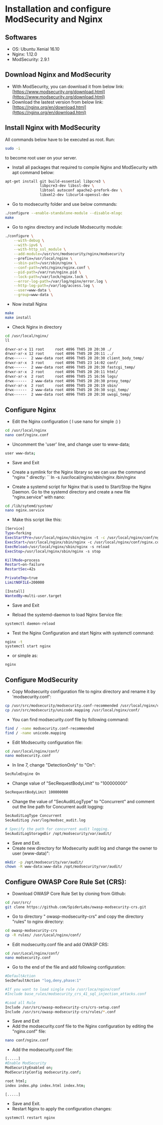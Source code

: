 Installation and configure ModSecurity and Nginx
===
Softwares
---
* OS: Ubuntu Xenial 16.10
* Nginx: 1.12.0
* ModSecurity: 2.9.1

Download Nginx and ModSecurity
---
* With ModSecurity, you can download it from below link:
    [https://www.modsecurity.org/download.html](https://www.modsecurity.org/download.html)
* Download the lastest version from below link:
    [https://nginx.org/en/download.html](https://nginx.org/en/download.html)

Install Nginx with ModSecurity
---
All commands below have to be executed as root. Run:
```sh
sudo -i
```
to become root user on your server.
* Install all packages that required to compile Nginx and ModSecurity with apt command below:
```sh
apt-get install git build-essential libpcre3 \
                libpcre3-dev libssl-dev \
                libtool autoconf apache2-prefork-dev \
                libxml2-dev libcurl4-openssl-dev
```
* Go to modsecurity folder and use below commands:
```sh
./configure --enable-standalone-module --disable-mlogc
make
```
* Go to nginx directory and include Modsecurity module:
``` sh
./configure \
    --with-debug \
    --with-ipv6 \
    --with-http_ssl_module \
    --add-module=/usr/src/modsecurity/nginx/modsecurity
    --prefix=/usr/local/nginx \
    --sbin-path=/usr/sbin/nginx \
    --conf-path=/etc/nginx/nginx.conf \
    --pid-path=/var/run/nginx.pid \
    --lock-path=/var/lock/nginx.lock \
    --error-log-path=/var/log/nginx/error.log \
    --http-log-path=/var/log/access.log \
    --user=www-data \
    --group=www-data \
```
* Now install Nginx
```sh
make
make install
```
* Check Nginx in directory
```sh
cd /usr/local/nginx/
ll
```
```sh
drwxr-xr-x 11 root     root 4096 Th05 20 20:30 ./
drwxr-xr-x 12 root     root 4096 Th05 20 20:11 ../
drwx------  2 www-data root 4096 Th05 20 20:30 client_body_temp/
drwxr-xr-x  3 root     root 4096 Th05 23 14:02 conf/
drwx------  2 www-data root 4096 Th05 20 20:30 fastcgi_temp/
drwxr-xr-x  2 root     root 4096 Th05 20 20:11 html/
drwxr-xr-x  2 root     root 4096 Th05 25 16:56 logs/
drwx------  2 www-data root 4096 Th05 20 20:30 proxy_temp/
drwxr-xr-x  2 root     root 4096 Th05 20 20:19 sbin/
drwx------  2 www-data root 4096 Th05 20 20:30 scgi_temp/
drwx------  2 www-data root 4096 Th05 20 20:30 uwsgi_temp/
```

Configure Nginx
---
* Edit the Nginx configuration ( I use nano for simple :) )
```sh
cd /usr/local/nginx
nano conf/nginx.conf
```
* Uncomment the 'user' line, and change user to www-data;
```sh
user www-data;
```
* Save and Exit

* Create a symlink for the Nginx library so we can use the command "nginx " directly:
`` ln -s /usr/local/nginx/sbin/nginx /bin/nginx
* Create a systemd script for Nginx that is used to Start/Stop the Nginx Daemon. Go to the systemd directory and create a new file "nginx.service" with nano:
```sh
cd /lib/sytemd/system/
nano nginx.service
```
* Make this script like this:
```sh
[Service]
Type=forking
ExecStartPre=/usr/local/nginx/sbin/nginx -t -c /usr/local/nginx/conf/nginx.conf
ExecStart=/usr/local/nginx/sbin/nginx -c /usr/local/nginx/conf/nginx.conf
ExecReload=/usr/local/nginx/sbin/nginx -s reload
ExecStop=/usr/local/nginx/sbin/nginx -s stop

KillMode=process
Restart=on-failure
RestartSec=42s

PrivateTmp=true
LimitNOFILE=200000

[Install]
WantedBy=multi-user.target
```
* Save and Exit

* Reload the systemd-daemon to load Nginx Service file:
```sh
systemctl daemon-reload
```
* Test the Nginx Configuration and start Nginx with systemctl command:
```sh
nginx -t
systemctl start nginx
```
* or simple as:
```sh
nginx
```

Configure ModSecurity
---
* Copy Modsecurity configuration file to nginx directory and rename it by 'modsecurity.conf':
```sh
cp /usr/src/modsecurity/modsecurity.conf-recommended /usr/local/nginx/conf/modsecurity.conf
cp /usr/src/modsecurity/unicode.mapping /usr/local/nginx/conf/
```
* You can find modsecurity.conf file by following command:
```sh
find / -name modsecurity.conf-recommended
find / -name unicode.mapping 
```

* Edit Modsecurity configuration file:
```sh
cd /usr/local/nginx/conf/
nano modsecurity.conf
```
* In line 7, change "DetectionOnly" to "On":
```sh
SecRuleEngine On
```
* Change value of "SecRequestBodyLimit" to "100000000"
```sh
SecRequestBodyLimit 100000000
```
* Change the value of "SecAuditLogType" to "Concurrent" and comment out the line path for Concurrent audit logging:
```sh
SecAuditLogType Concurrent
SecAuditLog /var/log/modsec_audit.log

# Specify the path for concurrent audit logging.
SecAuditLogStorageDir /opt/modsecurity/var/audit/
```
* Save and Exit.
* Create new directory for Modsecurity audit log and change the owner to user (www-data)":
```sh
mkdir -p /opt/modsecurity/var/audit/
chown -R www-data:www-data /opt/modsecurity/var/audit/
```
Configure OWASP Core Rule Set (CRS):
---
* Download OWASP Core Rule Set by cloning from Github:
```sh
cd /usr/src/
git clone https://github.com/SpiderLabs/owasp-modsecurity-crs.git
```
* Go to directory " owasp-modsecurity-crs" and copy the directory "rules" to nginx directory:
```sh
cd owasp-modsecurity-crs
cp -R rules/ /usr/Local/nginx/conf/
```
* Edit modsecurity.conf file and add OWASP CRS:
```sh
cd /usr/Local/nginx/conf/
nano modsecurity.conf
```
* Go to the end of the file and add following configuration:
```sh
#DefaultAction
SecDefaultAction "log,deny,phase:1"

#If you want to load single rule /usr/loca/nginx/conf
#Include base_rules/modsecurity_crs_41_sql_injection_attacks.conf

#Load all Rule
Include /usr/src/owasp-modsecurity-crs/crs-setup.conf
Include /usr/src/owasp-modsecurity-crs/rules/*.conf

```
* Save and Exit
* Add the modsecurity.conf file to the Nginx configuration by editing the "nginx.conf" file:
```sh
nano conf/nginx.conf
```
* Add the modsecurity.conf file:
```sh
[.....]
#Enable ModSecurity
ModSecurityEnabled on;
ModSecurityConfig modsecurity.conf;

root html;
index index.php index.html index.htm;

[.....]
```
* Save and Exit.
* Restart Nginx to apply the configuration changes:
```sh
systemctl restart nginx
```
